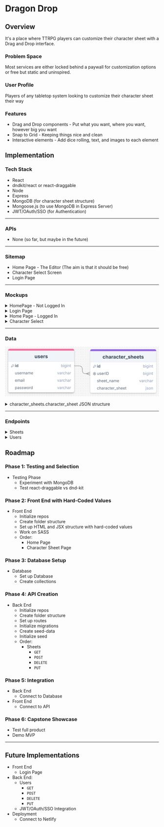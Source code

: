# Dragon Drop

## Overview

It's a place where TTRPG players can customize their character sheet with a Drag and Drop interface.

### Problem Space

Most services are either locked behind a paywall for customization options or free but static and uninspired.

### User Profile

Players of any tabletop system looking to customize their character sheet their way

### Features

-   Drag and Drop components - Put what you want, where you want, however big you want
-   Snap to Grid - Keeping things nice and clean
-   Interactive elements - Add dice rolling, text, and images to each element

## Implementation

### Tech Stack

-   React
-   dndkit/react or react-draggable
-   Node
-   Express
-   MongoDB (for character sheet structure)
-   Mongoose.js (to use MongoDB in Express Server)
-   JWT/OAuth/SSO (for Authentication)

---

### APIs

-   None (so far, but maybe in the future)

---

### Sitemap

-   Home Page - The Editor (The aim is that it should be free)
-   Character Select Screen
-   Login Page

---

### Mockups

<details>
    <summary>HomePage - Not Logged In</summary>
    <img src="./public/HomePage_NoLogin.png" />
</details>
<details>
    <summary>Login Page</summary>
    <img src="./public/Login.png" />
</details>
<details>
    <summary>Home Page - Logged In</summary>
    <img src="./public/HomePage_Login.png" />
</details>
<details>
    <summary>Character Select</summary>
    <img src="./public/CharacterSelect_Login.png" />
</details>

---

### Data

![MongoDB Structure](./public/db_structure.png)

<details>
    <summary> character_sheets.character_sheet JSON structure </summary>

```json
[
    {
        "x": "int: x-coordinate of draggable element.",
        "y": "int: y-coordinate of draggable element.",
        "width": "int: width of draggable element.",
        "height": "int: height of draggable element.",
        "type": "varchar: type of the draggable element.",
        "name": "varchar: name of the draggable element",
        "text": "varchar: text typed into the draggable element",
        "diceNum": "int: number of dice to be rolled (if used)",
        "diceType": "int: type of dice to be rolled (if used)",
        "modifier": "int: value added to dice roll (if used)",
        "img_link": "varchar: link to the image (if used)"
    },
    {
        "x": "0",
        "y": "0",
        "width": "10",
        "height": "2",
        "type": "text",
        "name": "character name",
        "text": "Glorius Character Name"
    },
    {
        "x": "0",
        "y": "2",
        "width": "3",
        "height": "3",
        "type": "image",
        "name": "character portrait",
        "img_link": "http://www.link.to/awesome/character/image"
    },
    {
        "x": "3",
        "y": "2",
        "width": "1",
        "height": "3",
        "type": "dice",
        "name": "str",
        "text": "+4",
        "diceNum": "1",
        "diceType": "20",
        "modifier": "4",
        "img_link": "http://www.link.to/some/icon/for/strength"
    }
]
```

</details>

---

### Endpoints

<details>
    <summary>Sheets</summary>

`GET /api/v1/sheets`

-   Gets all sheet data

Response Body Exampe:

```json
[
    {
        "id": 0,
        "userID": 0,
        "sheet_name": "Character 1"
    },
    {
        "id": 1,
        "userID": 0,
        "sheet_name": "Character 2"
    },
    {
        "id": 2,
        "userID": 1,
        "sheet_name": "Hello World!"
    }
]
```

---

`POST /api/v1/sheets`

-   Create a new sheet

Request body example:

```json
{
    "userID": 2,
    "sheet_name": "",
    "character_sheet": [
        {
            "x": "0",
            "y": "0",
            "width": "10",
            "height": "2",
            "type": "text",
            "name": "character name",
            "text": "Glorius Character Name"
        },
        {
            "x": "0",
            "y": "2",
            "width": "3",
            "height": "3",
            "type": "image",
            "name": "character portrait",
            "img_link": "http://www.link.to/awesome/character/image"
        },
        {
            "x": "3",
            "y": "2",
            "width": "1",
            "height": "3",
            "type": "dice",
            "name": "str",
            "text": "+4",
            "diceNum": "1",
            "diceType": "20",
            "modifier": "4",
            "img_link": "http://www.link.to/some/icon/for/strength"
        }
    ]
}
```

Response Body Exampe:

```json
{
    "message": "Character sheet saved successfully.",
    "savedItem": {
        "id": 3,
        "userID": 2,
        "sheet_name": "test2's character",
        "character_sheet": [
            {
                "x": "0",
                "y": "0",
                "width": "10",
                "height": "2",
                "type": "text",
                "name": "character name",
                "text": "Glorius Character Name"
            },
            {
                "x": "0",
                "y": "2",
                "width": "3",
                "height": "3",
                "type": "image",
                "name": "character portrait",
                "img_link": "http://www.link.to/awesome/character/image"
            },
            {
                "x": "3",
                "y": "2",
                "width": "1",
                "height": "3",
                "type": "dice",
                "name": "str",
                "text": "+4",
                "diceNum": "1",
                "diceType": "20",
                "modifier": "4",
                "img_link": "http://www.link.to/some/icon/for/strength"
            }
        ]
    }
}
```

---

`GET /api/v1/sheets/:id`

-   Gets sheet data for a sheet id

Response Body Exampe:

```json
[
    {
        "x": "0",
        "y": "0",
        "width": "10",
        "height": "2",
        "type": "text",
        "name": "character name",
        "text": "Glorius Character Name"
    },
    {
        "x": "0",
        "y": "2",
        "width": "3",
        "height": "3",
        "type": "image",
        "name": "character portrait",
        "img_link": "http://www.link.to/awesome/character/image"
    },
    {
        "x": "3",
        "y": "2",
        "width": "1",
        "height": "3",
        "type": "dice",
        "name": "str",
        "text": "+4",
        "diceNum": "1",
        "diceType": "20",
        "modifier": "4",
        "img_link": "http://www.link.to/some/icon/for/strength"
    }
]
```

---

`PUT /api/v1/sheets/:id`

-   Update sheet data for a sheet id

Response Body Exampe:

```json
[
    {
        "x": "0",
        "y": "0",
        "width": "10",
        "height": "2",
        "type": "text",
        "name": "character name",
        "text": "Glorius Character Name"
    },
    {
        "x": "0",
        "y": "2",
        "width": "3",
        "height": "3",
        "type": "image",
        "name": "character portrait",
        "img_link": "http://www.link.to/awesome/character/image"
    },
    {
        "x": "3",
        "y": "2",
        "width": "1",
        "height": "3",
        "type": "dice",
        "name": "str",
        "text": "+4",
        "diceNum": "1",
        "diceType": "20",
        "modifier": "4",
        "img_link": "http://www.link.to/some/icon/for/strength"
    },
    {
        "x": "3",
        "y": "2",
        "width": "1",
        "height": "3",
        "type": "dice",
        "name": "con",
        "text": "+5",
        "diceNum": "1",
        "diceType": "20",
        "modifier": "5",
        "img_link": "http://www.link.to/some/icon/for/constitution"
    }
]
```

Response Body Exampe:

```json
{
    "message": "test2's character sheet saved successfully.",
    "savedItem": {
        [
            {
                "x": "0",
                "y": "0",
                "width": "10",
                "height": "2",
                "type": "text",
                "name": "character name",
                "text": "Glorius Character Name"
            },
            {
                "x": "0",
                "y": "2",
                "width": "3",
                "height": "3",
                "type": "image",
                "name": "character portrait",
                "img_link": "http://www.link.to/awesome/character/image"
            },
            {
                "x": "3",
                "y": "2",
                "width": "1",
                "height": "3",
                "type": "dice",
                "name": "str",
                "text": "+4",
                "diceNum": "1",
                "diceType": "20",
                "modifier": "4",
                "img_link": "http://www.link.to/some/icon/for/strength"
            },
            {
                "x": "3",
                "y": "2",
                "width": "1",
                "height": "3",
                "type": "dice",
                "name": "con",
                "text": "+5",
                "diceNum": "1",
                "diceType": "20",
                "modifier": "5",
                "img_link": "http://www.link.to/some/icon/for/constitution"
            }
        ]
    }
}
```

---

`DELETE /api/v1/sheets/:id`

-   Delete a sheet

Response Body Exampe:

```json
{
    "message": "test2 character sheet deleted successfully."
}
```

---

`GET /api/v1/sheets/user/:id`

-   Gets all sheet data for a particular user

Response Body Exampe:

```json
[
    {
        "id": 0,
        "userID": 0,
        "sheet_name": "Character 1"
    },
    {
        "id": 1,
        "userID": 0,
        "sheet_name": "Character 2"
    }
]
```

</details>

<details>
    <summary>Users</summary>

`POST /api/v1/user/`

-   Create a new user

Request body example:

```json
{
    "username": "test2",
    "email": "test2@example.com",
    "password": "securepassword"
}
```

Response Body Exampe:

```json
{
    "message": "User test2 created successfully.",
    "user": {
        "id": "2",
        "username": "test2",
        "email": "test2@example.com"
    }
}
```

---

`GET /api/v1/user/:id`

-   Gets info for a particular user

Response Body Exampe:

```json
{
    "id": 0,
    "username": "test1",
    "email": "test1@example.com"
}
```

---

`PUT /api/v1/user/:id`

-   Edit a user

Request body example:

```json
{
    "username": "test2",
    "email": "test2@change.com",
    "password": "securepassword"
}
```

Response Body Exampe:

```json
{
    "message": "User test2 edited successfully.",
    "user": {
        "id": "2",
        "username": "test2",
        "email": "test2@change.com"
    }
}
```

---

`DELETE /api/v1/user/:id`

-   Delete a user

Response Body Exampe:

```json
{
    "message": "User test2 deleted successfully."
}
```

---

`POST /api/users/login`

- Authenticate a user and return a token

Request body example:
```json
{
  "email": "test2@example.com",
  "password": "securepassword"
}
```

Response body example:
```json
{
  "message": "Login successful.",
  "token": "jwt-token-here",
  "user": {
    "id": "2",
    "username": "test2",
    "email": "test2@example.com"
  }
}
```

</details>

## Roadmap

### Phase 1: Testing and Selection
- Testing Phase
  - Experiment with MongoDB
  - Test react-draggable vs dnd-kit

### Phase 2: Front End with Hard-Coded Values
- Front End
  - Initialize repos
  - Create folder structure
  - Set up HTML and JSX structure with hard-coded values
  - Work on SASS
  - Order:
    - Home Page
    - Character Sheet Page

### Phase 3: Database Setup
- Database
  - Set up Database
  - Create collections

### Phase 4: API Creation
- Back End
  - Initialize repos
  - Create folder structure
  - Set up routes
  - Initialize migrations
  - Create seed-data
  - Initialize seed
  - Order:
    - Sheets
      - `GET`
      - `POST`
      - `DELETE`
      - `PUT`

### Phase 5: Integration
- Back End
  - Connect to Database
- Front End
  - Connect to API

### Phase 6: Capstone Showcase
- Test full product
- Demo MVP

---

## Future Implementations

- Front End
  - Login Page
- Back End:
  - Users
    - `GET`
    - `POST`
    - `DELETE`
    - `PUT`  
  - JWT/OAuth/SSO Integration 
- Deployment
  - Connect to Netlify
